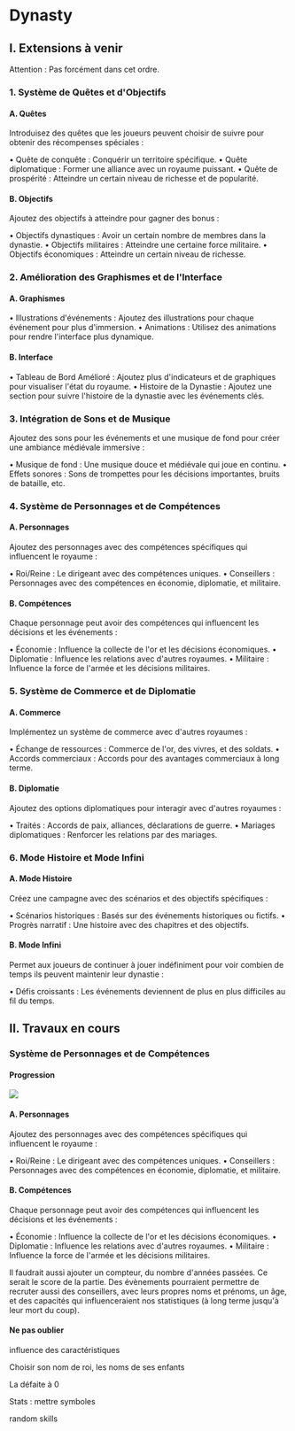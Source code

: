 # Dynasty

## I. Extensions à venir
Attention : Pas forcément dans cet ordre.

### 1. Système de Quêtes et d'Objectifs

#### A. Quêtes
Introduisez des quêtes que les joueurs peuvent choisir de suivre pour obtenir des récompenses spéciales :

•	Quête de conquête : Conquérir un territoire spécifique.
•	Quête diplomatique : Former une alliance avec un royaume puissant.
•	Quête de prospérité : Atteindre un certain niveau de richesse et de popularité.
#### B. Objectifs
Ajoutez des objectifs à atteindre pour gagner des bonus :

•	Objectifs dynastiques : Avoir un certain nombre de membres dans la dynastie.
•	Objectifs militaires : Atteindre une certaine force militaire.
•	Objectifs économiques : Atteindre un certain niveau de richesse.

### 2. Amélioration des Graphismes et de l'Interface
#### A. Graphismes
•	Illustrations d'événements : Ajoutez des illustrations pour chaque événement pour plus d'immersion.
•	Animations : Utilisez des animations pour rendre l'interface plus dynamique.
#### B. Interface
•	Tableau de Bord Amélioré : Ajoutez plus d'indicateurs et de graphiques pour visualiser l'état du royaume.
•	Histoire de la Dynastie : Ajoutez une section pour suivre l'histoire de la dynastie avec les événements clés.
### 3. Intégration de Sons et de Musique
Ajoutez des sons pour les événements et une musique de fond pour créer une ambiance médiévale immersive :

•	Musique de fond : Une musique douce et médiévale qui joue en continu.
•	Effets sonores : Sons de trompettes pour les décisions importantes, bruits de bataille, etc.
### 4. Système de Personnages et de Compétences
#### A. Personnages
Ajoutez des personnages avec des compétences spécifiques qui influencent le royaume :

•	Roi/Reine : Le dirigeant avec des compétences uniques.
•	Conseillers : Personnages avec des compétences en économie, diplomatie, et militaire.
#### B. Compétences
Chaque personnage peut avoir des compétences qui influencent les décisions et les événements :

•	Économie : Influence la collecte de l'or et les décisions économiques.
•	Diplomatie : Influence les relations avec d'autres royaumes.
•	Militaire : Influence la force de l'armée et les décisions militaires.
### 5. Système de Commerce et de Diplomatie
#### A. Commerce
Implémentez un système de commerce avec d'autres royaumes :

•	Échange de ressources : Commerce de l'or, des vivres, et des soldats.
•	Accords commerciaux : Accords pour des avantages commerciaux à long terme.
#### B. Diplomatie
Ajoutez des options diplomatiques pour interagir avec d'autres royaumes :

•	Traités : Accords de paix, alliances, déclarations de guerre.
•	Mariages diplomatiques : Renforcer les relations par des mariages.
### 6. Mode Histoire et Mode Infini
#### A. Mode Histoire
Créez une campagne avec des scénarios et des objectifs spécifiques :

•	Scénarios historiques : Basés sur des événements historiques ou fictifs.
•	Progrès narratif : Une histoire avec des chapitres et des objectifs.
#### B. Mode Infini
Permet aux joueurs de continuer à jouer indéfiniment pour voir combien de temps ils peuvent maintenir leur dynastie :

•	Défis croissants : Les événements deviennent de plus en plus difficiles au fil du temps.



## II. Travaux en cours

### Système de Personnages et de Compétences
#### Progression

![](https://geps.dev/progress/78)

#### A. Personnages
Ajoutez des personnages avec des compétences spécifiques qui influencent le royaume :

•	Roi/Reine : Le dirigeant avec des compétences uniques.
•	Conseillers : Personnages avec des compétences en économie, diplomatie, et militaire.
#### B. Compétences
Chaque personnage peut avoir des compétences qui influencent les décisions et les événements :

•	Économie : Influence la collecte de l'or et les décisions économiques.
•	Diplomatie : Influence les relations avec d'autres royaumes.
•	Militaire : Influence la force de l'armée et les décisions militaires.


Il faudrait aussi ajouter un compteur, du nombre d'années passées. Ce serait le score de la partie.
Des évènements pourraient permettre de recruter aussi des conseillers, avec leurs propres noms et prénoms, un âge, et des capacités qui influenceraient nos statistiques (à long terme jusqu'à leur mort du coup).

#### Ne pas oublier
influence des caractéristiques

Choisir son nom de roi, les noms de ses enfants

La défaite à 0

Stats : mettre symboles

random skills